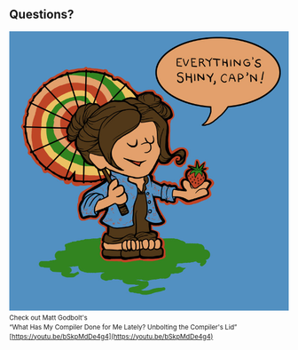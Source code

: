 ## Questions?
![Shiny!](/data/images/kaylee_shiny.jpg) <!-- .element style="height:400px" -->
<small>
Check out Matt Godbolt's<br>
“What Has My Compiler Done for Me Lately? Unbolting the Compiler's Lid”<br>
[https://youtu.be/bSkpMdDe4g4](https://youtu.be/bSkpMdDe4g4)
</small>
